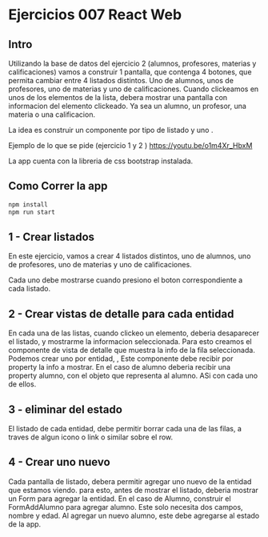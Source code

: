 # Ejercicios 007 React Web

## Intro

Utilizando la base de datos del ejercicio 2 (alumnos, profesores, materias y calificaciones) vamos a construir 1 pantalla, que contenga 4 botones, que permita cambiar entre 4 listados distintos. Uno de alumnos, unos de profesores, uno de materias y uno de calificaciones.
Cuando clickeamos en unos de los elementos de la lista, debera mostrar una pantalla con informacion del elemento clickeado. Ya sea un alumno, un profesor, una materia o una calificacion.

La idea es construir un componente por tipo de listado <ListaAlumnos /> <ListaProfesores /> y uno <DetalleAlumno>. <DetalleProfesor>

Ejemplo de lo que se pide (ejercicio 1 y 2 ) https://youtu.be/o1m4Xr_HbxM

La app cuenta con la libreria de css bootstrap instalada.

## Como Correr la app

```bash
npm install
npm run start
```

## 1 - Crear listados

En este ejercicio, vamos a crear 4 listados distintos, uno de alumnos, uno de profesores, uno de materias y uno de calificaciones.

Cada uno debe mostrarse cuando presiono el boton correspondiente a cada listado.

## 2 - Crear vistas de detalle para cada entidad

En cada una de las listas, cuando clickeo un elemento, deberia desaparecer el listado, y mostrarme la informacion seleccionada.
Para esto creamos el componente de vista de detalle que muestra la info de la fila seleccionada. Podemos crear uno por entidad, <DetalleAlumno/>, <DetalleProfesor>
Este componente debe recibir por property la info a mostrar. En el caso de alumno deberia recibir una property alumno, con el objeto que representa al alumno. ASi con cada uno de ellos.

## 3 - eliminar del estado

El listado de cada entidad, debe permitir borrar cada una de las filas, a traves de algun icono o link o similar sobre el row.

## 4 - Crear uno nuevo

Cada pantalla de listado, debera permitir agregar uno nuevo de la entidad que estamos viendo.
para esto, antes de mostrar el listado, deberia mostrar un Form para agregar la entidad.
En el caso de Alumno, construir el FormAddAlumno para agregar alumno. Este solo necesita dos campos, nombre y edad.
Al agregar un nuevo alumno, este debe agregarse al estado de la app.
